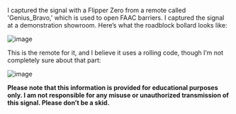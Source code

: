 I captured the signal with a Flipper Zero from a remote called 'Genius_Bravo,' which is used to open FAAC barriers.
I captured the signal at a demonstration showroom. Here’s what the roadblock bollard looks like:

![image](https://github.com/user-attachments/assets/587d9167-9a07-4e8f-893b-9ac98e2c694f)

This is the remote for it, and I believe it uses a rolling code, though I’m not completely sure about that part:

![image](https://github.com/user-attachments/assets/bd62c232-dbb6-493f-855d-1b40dba9eb94)


**Please note that this information is provided for educational purposes only. I am not responsible for any misuse or unauthorized transmission of this signal. Please don’t be a skid.**
